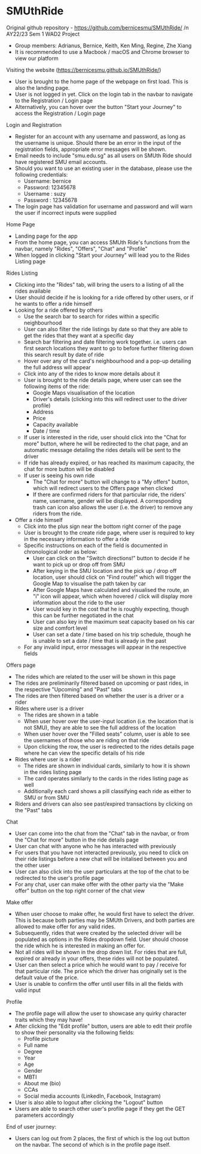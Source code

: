 # SMUthRide
Original github repository - https://github.com/bernicesmu/SMUthRide/ /n
AY22/23 Sem 1 WAD2 Project
- Group members: Adrianus, Bernice, Keith, Ken Ming, Regine, Zhe Xiang
- It is recommended to use a Macbook / macOS and Chrome browser to view our platform

Visiting the website (https://bernicesmu.github.io/SMUthRide/)
- User is brought to the home page of the webpage on first load. This is also the landing page. 
- User is not logged in yet. Click on the login tab in the navbar to navigate to the Registration / Login page
- Alternatively, you can hover over the button "Start your Journey" to access the Registration / Login page

Login and Registration
- Register for an account with any username and password, as long as the username is unique. Should there be an error in the input of the registration fields, appropriate error messages will be shown. 
- Email needs to include "smu.edu.sg" as all users on SMUth Ride should have registered SMU email accounts.
- Should you want to use an existing user in the database, please use the following credentials: 
    - Username: bernice 
    - Password: 12345678
    - Username : suzy
    - Password : 12345678
- The login page has validation for username and password and will warn the user if incorrect inputs were supplied

Home Page
- Landing page for the app 
- From the home page, you can access SMUth Ride's functions from the navbar, namely "Rides", "Offers", "Chat" and "Profile"
- When logged in clicking "Start your Journey" will lead you to the Rides Listing page

Rides Listing
- Clicking into the "Rides" tab, will bring the users to a listing of all the rides available 
- User should decide if he is looking for a ride offered by other users, or if he wants to offer a ride himself  
- Looking for a ride offered by others 
    - Use the search bar to search for rides within a specific neighbourhood 
    - User can also filter the ride listings by date so that they are able to get the rides that they want at a specific day 
    - Search bar filtering and date filtering work together. i.e. users can first search locations they want to go to before further filtering down this search result by date of ride
    - Hover over any of the card's neighbourhood and a pop-up detailing the full address will appear 
    - Click into any of the rides to know more details about it
    - User is brought to the ride details page, where user can see the following items of the ride: 
        - Google Maps visualisation of the location 
        - Driver's details (clicking into this will redirect user to the driver profile) 
        - Address
        - Price
        - Capacity available
        - Date / time 
    - If user is interested in the ride, user should click into the "Chat for more" button, where he will be redirected to the chat page, and an automatic message detailing the rides details will be sent to the driver
    - If ride has already expired, or has reached its maximum capacity, the chat for more button will be disabled 
    - If user is seeing his own ride
        - The "Chat for more" button will change to a "My offers" button, which will redirect users to the Offers page when clicked 
        - If there are confirmed riders for that particular ride, the riders' name, username, gender will be displayed. A corresponding trash can icon also allows the user (i.e. the driver) to remove any riders from the ride. 
- Offer a ride himself 
    - Click into the plus sign near the bottom right corner of the page 
    - User is brought to the create ride page, where user is required to key in the necessary information to offer a ride 
    - Specific instructions on each of the field is documented in chronological order as below: 
        - User can click on the "Switch directions!" button to decide if he want to pick up or drop off from SMU 
        - After keying in the SMU location and the pick up / drop off location, user should click on "Find route!" which will trigger the Google Map to visualise the path taken by car 
        - After Google Maps have calculated and visualised the route, an "i" icon will appear, which when hovered / click will display more information about the ride to the user 
        - User would key in the cost that he is roughly expecting, though this can be further negotiated in the chat 
        - User can also key in the maximum seat capacity based on his car size and comfort level  
        - User can set a date / time based on his trip schedule, though he is unable to set a date / time that is already in the past 
    - For any invalid input, error messages will appear in the respective fields 

Offers page 
- The rides which are related to the user will be shown in this page 
- The rides are preliminarily filtered based on upcoming or past rides, in the respective "Upcoming" and "Past" tabs 
- The rides are then filtered based on whether the user is a driver or a rider
- Rides where user is a driver 
    - The rides are shown in a table
    - When user hover over the user-input location (i.e. the location that is not SMU), they are able to see the full address of the location 
    - When user hover over the "Filled seats" column, user is able to see the usernames of those who are riding on that ride 
    - Upon clicking the row, the user is redirected to the rides details page where he can view the specific details of his ride 
- Rides where user is a rider 
    - The rides are shown in individual cards, similarly to how it is shown in the rides listing page
    - The card operates similarly to the cards in the rides listing page as well 
    - Additionally each card shows a pill classifying each ride as either to SMU or from SMU
- Riders and drivers can also see past/expired transactions by clicking on the "Past" tabs 

Chat
- User can come into the chat from the "Chat" tab in the navbar, or from the "Chat for more" button in the ride details page 
- User can chat with anyone who he has interacted with previously
- For users that you have not interacted previously, you need to click on their ride listings before a new chat will be initalised between you and the other user
- User can also click into the user particulars at the top of the chat to be redirected to the user's profile page 
- For any chat, user can make offer with the other party via the "Make offer" button on the top right corner of the chat view 

Make offer 
- When user choose to make offer, he would first have to select the driver. This is because both parties may be SMUth Drivers, and both parties are allowed to make offer for any valid rides. 
- Subsequently, rides that were created by the selected driver will be populated as options in the Rides dropdown field. User should choose the ride which he is interested in making an offer for. 
- Not all rides will be shown in the drop down list. For rides that are full, expired or already in your offers, these rides will not be populated.
- User can then select a price which he would want to pay / receive for that particular ride. The price which the driver has originally set is the default value of the price. 
- User is unable to confirm the offer until user fills in all the fields with valid input 

Profile
- The profile page will allow the user to showcase any quirky character traits which they may have! 
- After clicking the "Edit profile" button, users are able to edit their profile to show their personality via the following fields:
    - Profile picture  
    - Full name 
    - Degree 
    - Year 
    - Age 
    - Gender 
    - MBTI 
    - About me (bio)
    - CCAs 
    - Social media accounts (LinkedIn, Facebook, Instagram)
- User is also able to logout after clicking the "Logout" button
- Users are able to search other user's profile page if they get the GET parameters accordingly 

End of user journey: 
- Users can log out from 2 places, the first of which is the log out button on the navbar. The second of which is in the profile page itself.
